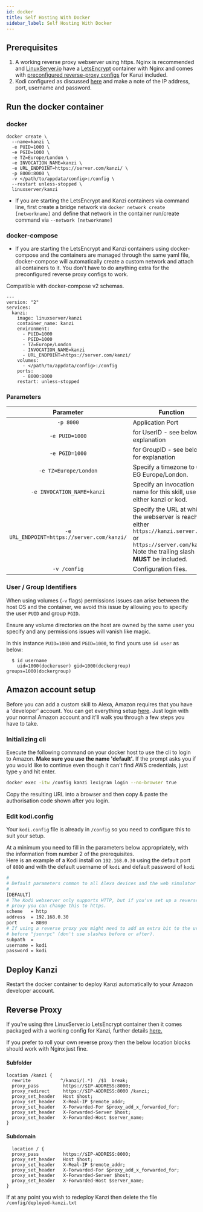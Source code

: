 ```yaml
---
id: docker
title: Self Hosting With Docker
sidebar_label: Self Hosting With Docker
---
```


## Prerequisites
1. A working reverse proxy webserver using https.  Nginx is recommended and [LinuxServer.io](https://linuxserver.io) have a [LetsEncrypt](https://hub.docker.com/r/linuxserver/letsencrypt/) container with Nginx and comes with [preconfigured reverse-proxy configs](https://github.com/linuxserver/docker-letsencrypt#site-config-and-reverse-proxy) for Kanzi included.
2. Kodi configured as discussed [here](https://lexigr.am/docs/getting-started.html#kodi-setup) and make a note of the IP address, port, username and password.

## Run the docker container

### docker

```
docker create \
  --name=kanzi \
  -e PUID=1000 \
  -e PGID=1000 \
  -e TZ=Europe/London \
  -e INVOCATION_NAME=kanzi \
  -e URL_ENDPOINT=https://server.com/kanzi/ \
  -p 8000:8000 \
  -v </path/to/appdata/config>:/config \
  --restart unless-stopped \
  linuxserver/kanzi
```
- If you are starting the LetsEncrypt and Kanzi containers via command line, first create a bridge network via `docker network create [networkname]` and define that network in the container run/create command via `--network [networkname]`

### docker-compose

- If you are starting the LetsEncrypt and Kanzi containers using docker-compose and the containers are managed through the same yaml file, docker-compose will automatically create a custom network and attach all containers to it. You don't have to do anything extra for the preconfigured reverse proxy configs to work.

Compatible with docker-compose v2 schemas.

```
---
version: "2"
services:
  kanzi:
    image: linuxserver/kanzi
    container_name: kanzi
    environment:
      - PUID=1000
      - PGID=1000
      - TZ=Europe/London
      - INVOCATION_NAME=kanzi
      - URL_ENDPOINT=https://server.com/kanzi/
    volumes:
      - </path/to/appdata/config>:/config
    ports:
      - 8000:8000
    restart: unless-stopped
```
### Parameters

| Parameter | Function |
| :----: | --- |
| `-p 8000` | Application Port |
| `-e PUID=1000` | for UserID - see below for explanation |
| `-e PGID=1000` | for GroupID - see below for explanation |
| `-e TZ=Europe/London` | Specify a timezone to use EG Europe/London. |
| `-e INVOCATION_NAME=kanzi` | Specify an invocation name for this skill, use either kanzi or kod. |
| `-e URL_ENDPOINT=https://server.com/kanzi/` | Specify the URL at which the webserver is reachable either `https://kanzi.server.com/` or `https://server.com/kanzi/` Note the trailing slash **MUST** be included. |
| `-v /config` | Configuration files. |

### User / Group Identifiers

When using volumes (`-v` flags) permissions issues can arise between the host OS and the container, we avoid this issue by allowing you to specify the user `PUID` and group `PGID`.

Ensure any volume directories on the host are owned by the same user you specify and any permissions issues will vanish like magic.

In this instance `PUID=1000` and `PGID=1000`, to find yours use `id user` as below:

```
  $ id username
    uid=1000(dockeruser) gid=1000(dockergroup) groups=1000(dockergroup)
```


## Amazon account setup
Before you can add a custom skill to Alexa, Amazon requires that you have a 'developer' account. You can get everything setup [here](http://developer.amazon.com/). Just login with your normal Amazon account and it'll walk you through a few steps you have to take.

### Initializing cli
Execute the following command on your docker host to use the cli to login to Amazon. **Make sure you use the name 'default'.** If the prompt asks you if you would like to continue even though it can't find AWS credentials, just type `y` and hit enter.
```bash
docker exec -itw /config kanzi lexigram login --no-browser true
```
Copy the resulting URL into a browser and then copy & paste the authorisation code shown after you login.

### Edit kodi.config
Your `kodi.config` file is already in `/config` so you need to configure this to suit your setup.  

At a minimum you need to fill in the parameters below appropriately, with the information from number 2 of the prerequisites.  
Here is an example of a Kodi install on `192.168.0.30` using the default port of `8080` and with the default username of `kodi` and default password of `kodi`
```bash
#
# Default parameters common to all Alexa devices and the web simulator
#
[DEFAULT]
# The Kodi webserver only supports HTTP, but if you've set up a reverse HTTPS
# proxy you can change this to https.
scheme   = http
address  = 192.168.0.30
port     = 8080
# If using a reverse proxy you might need to add an extra bit to the url
# before "jsonrpc" (don't use slashes before or after).
subpath  =
username = kodi
password = kodi
```
## Deploy Kanzi
Restart the docker container to deploy Kanzi automatically to your Amazon developer account.

## Reverse Proxy

If you're using thre LinuxServer.io LetsEncrypt container then it comes packaged with a working config for Kanzi, further details [here.](https://github.com/linuxserver/docker-letsencrypt#site-config-and-reverse-proxy)

If you prefer to roll your own reverse proxy then the below location blocks should work with Nginx just fine.

#### Subfolder
 ```
 location /kanzi {
   rewrite           ^/kanzi/(.*)  /$1  break;
   proxy_pass         https://$IP-ADDRESS:8000;
   proxy_redirect     https://$IP-ADDRESS:8000 /kanzi;
   proxy_set_header   Host $host;
   proxy_set_header   X-Real-IP $remote_addr;
   proxy_set_header   X-Forwarded-For $proxy_add_x_forwarded_for;
   proxy_set_header   X-Forwarded-Server $host;
   proxy_set_header   X-Forwarded-Host $server_name;
 }
 ```
#### Subdomain
 ```
   location / {
   proxy_pass         https://$IP-ADDRESS:8000;
   proxy_set_header   Host $host;
   proxy_set_header   X-Real-IP $remote_addr;
   proxy_set_header   X-Forwarded-For $proxy_add_x_forwarded_for;
   proxy_set_header   X-Forwarded-Server $host;
   proxy_set_header   X-Forwarded-Host $server_name;
 }
 ```
 
 If at any point you wish to redeploy Kanzi then delete the file `/config/deployed-kanzi.txt`